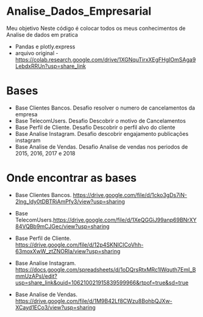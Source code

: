 # Analise_Dados_Empresarial

Meu objetivo Neste código é colocar todos os meus conhecimentos de Analise de dados em pratica
- Pandas e plotly.express
- arquivo original - https://colab.research.google.com/drive/1XGNquTirxXEgFHgIOmSAga9LebdxRRUn?usp=share_link

# Bases
- Base Clientes Bancos. Desafio resolver o numero de cancelamentos da empresa
- Base TelecomUsers. Desafio Descobrir o motivo de Cancelamentos
- Base Perfil de Cliente. Desafio Descobrir o perfil alvo do cliente
- Base Analise Instagram. Desafio descobrir engajamento publicações instagram
- Base Analise de Vendas. Desafio Analise de vendas nos periodos de 2015, 2016, 2017 e 2018

# Onde encontrar as bases
- Base Clientes Bancos. https://drive.google.com/file/d/1cko3gDs7iN-2lng_ldy0tDBTRiAmPfy3/view?usp=sharing

- Base TelecomUsers.https://drive.google.com/file/d/1XeQGGiJ99anp69BNrXY84VQBb9mCJGec/view?usp=sharing

- Base Perfil de Cliente. https://drive.google.com/file/d/12p4SKNICICoVhh-63moxXwW_ztZNORIa/view?usp=sharing

- Base Analise Instagram. https://docs.google.com/spreadsheets/d/1oDQrsRtxMRc1lWquth7EmI_BmmUzAPsI/edit?usp=share_link&ouid=106210021915839599966&rtpof=true&sd=true

- Base Analise de Vendas. https://drive.google.com/file/d/1M9B42Lf8CWzu8BohbQJXw-XCayd1ECo3/view?usp=sharing
